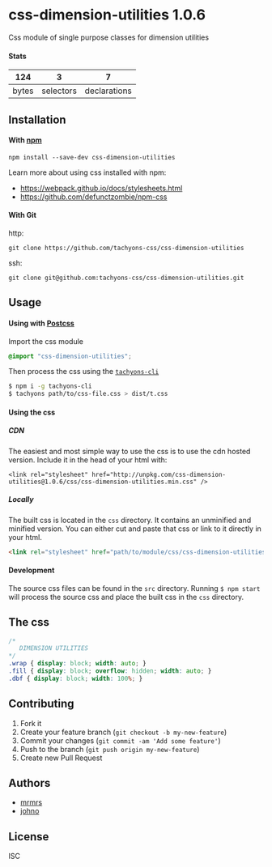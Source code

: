 # css-dimension-utilities 1.0.6

Css module of single purpose classes for dimension utilities

#### Stats

124 | 3 | 7
---|---|---
bytes | selectors | declarations

## Installation

#### With [npm](https://npmjs.com)

```
npm install --save-dev css-dimension-utilities
```

Learn more about using css installed with npm:
* https://webpack.github.io/docs/stylesheets.html
* https://github.com/defunctzombie/npm-css

#### With Git

http:
```
git clone https://github.com/tachyons-css/css-dimension-utilities
```

ssh:
```
git clone git@github.com:tachyons-css/css-dimension-utilities.git
```

## Usage

#### Using with [Postcss](https://github.com/postcss/postcss)

Import the css module

```css
@import "css-dimension-utilities";
```

Then process the css using the [`tachyons-cli`](https://github.com/tachyons-css/tachyons-cli)

```sh
$ npm i -g tachyons-cli
$ tachyons path/to/css-file.css > dist/t.css
```

#### Using the css

##### CDN
The easiest and most simple way to use the css is to use the cdn hosted version. Include it in the head of your html with:

```
<link rel="stylesheet" href="http://unpkg.com/css-dimension-utilities@1.0.6/css/css-dimension-utilities.min.css" />
```

##### Locally
The built css is located in the `css` directory. It contains an unminified and minified version.
You can either cut and paste that css or link to it directly in your html.

```html
<link rel="stylesheet" href="path/to/module/css/css-dimension-utilities">
```

#### Development

The source css files can be found in the `src` directory.
Running `$ npm start` will process the source css and place the built css in the `css` directory.

## The css

```css
/*
   DIMENSION UTILITIES
*/
.wrap { display: block; width: auto; }
.fill { display: block; overflow: hidden; width: auto; }
.dbf { display: block; width: 100%; }
```

## Contributing

1. Fork it
2. Create your feature branch (`git checkout -b my-new-feature`)
3. Commit your changes (`git commit -am 'Add some feature'`)
4. Push to the branch (`git push origin my-new-feature`)
5. Create new Pull Request

## Authors

* [mrmrs](http://mrmrs.io)
* [johno](http://johnotander.com)

## License

ISC

